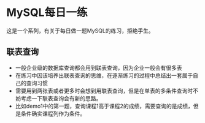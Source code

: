 # MySQL每日一练
这是一个系列，有关于每日做一题MySQL的练习，拒绝手生。
## 联表查询
- 一般企业级的数据库查询都会用到联表查询，因为企业一般会有很多表
- 在练习中因该培养出联表查询的思维，在逐渐练习的过程中总结出一套属于自己的查询习惯
- 需要用到两张表或者更多时会想到用联表查询，但是在单表的多条件查询时不妨考虑一下联表查询会有新的思路。
- 比如demo1中的第一题，查询课程1高于课程2的成绩，需要查询的是成绩，但是条件确实课程列作为条件。
